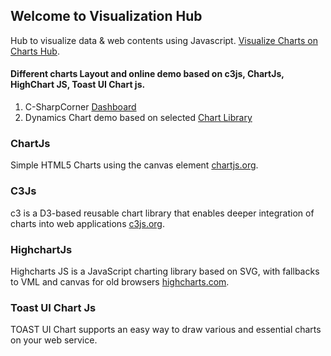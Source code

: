 ## Welcome to Visualization Hub

Hub to visualize data & web contents using Javascript.
[Visualize Charts on Charts Hub](https://visualizationhub.github.io/).

#### Different charts Layout and online demo based on c3js, ChartJs, HighChart JS, Toast UI Chart js.
1.  C-SharpCorner [Dashboard](https://visualizationhub.github.io/csharpcorner-dashboard.htm)
2.  Dynamics Chart demo based on selected [Chart Library](https://visualizationhub.github.io/DynamicCharts.html)

### ChartJs

Simple HTML5 Charts using the canvas element [chartjs.org](http://www.chartjs.org/).

### C3Js

c3 is a D3-based reusable chart library that enables deeper integration of charts into web applications [c3js.org](http://c3js.org/).

### HighchartJs

Highcharts JS is a JavaScript charting library based on SVG, with fallbacks to VML and canvas for old browsers [highcharts.com](www.highcharts.com).

### Toast UI Chart Js
TOAST UI Chart supports an easy way to draw various and essential charts on your web service.
